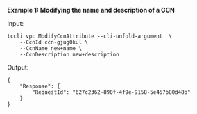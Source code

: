 **Example 1: Modifying the name and description of a CCN**



Input: 

```
tccli vpc ModifyCcnAttribute --cli-unfold-argument  \
    --CcnId ccn-gjug0kul \
    --CcnName new+name \
    --CcnDescription new+description
```

Output: 
```
{
    "Response": {
        "RequestId": "627c2362-890f-4f9e-9158-5e457b80d48b"
    }
}
```

